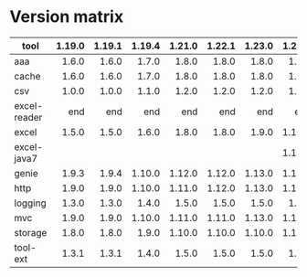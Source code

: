 # Version matrix

| tool         | 1.19.0  | 1.19.1  | 1.19.4  | 1.21.0  | 1.22.1  | 1.23.0  | 1.23.0  | 1.25.0  |
| ------------ | ------: | ------: | ------: | ------: | ------: | ------: | ------: | ------: |
| aaa          |  1.6.0  |  1.6.0  |  1.7.0  |  1.8.0  |  1.8.0  |  1.8.0  |  1.9.0  |  1.9.1  |
| cache        |  1.6.0  |  1.6.0  |  1.7.0  |  1.8.0  |  1.8.0  |  1.8.0  |  1.8.0  |  1.8.1  |
| csv          |  1.0.0  |  1.0.0  |  1.1.0  |  1.2.0  |  1.2.0  |  1.2.0  |  1.2.0  |  1.2.1  |
| excel-reader |    end  |    end  |    end  |    end  |    end  |    end  |    end  |    end  |
| excel        |  1.5.0  |  1.5.0  |  1.6.0  |  1.8.0  |  1.8.0  |  1.9.0  | 1.10.1  | 1.10.2  |
| excel-java7  |         |         |         |         |         |         | 1.10.1  | 1.10.2  |
| genie        |  1.9.3  |  1.9.4  | 1.10.0  | 1.12.0  | 1.12.0  | 1.13.0  | 1.13.1  | 1.13.2  |
| http         |  1.9.0  |  1.9.0  | 1.10.0  | 1.11.0  | 1.12.0  | 1.13.0  | 1.13.1  | 1.13.2  |
| logging      |  1.3.0  |  1.3.0  |  1.4.0  |  1.5.0  |  1.5.0  |  1.5.0  |  1.5.0  |  1.5.1  |
| mvc          |  1.9.0  |  1.9.0  | 1.10.0  | 1.11.0  | 1.11.0  | 1.13.0  | 1.13.1  | 1.13.2  |
| storage      |  1.8.0  |  1.8.0  |  1.9.0  | 1.10.0  | 1.10.0  | 1.10.0  | 1.11.0  | 1.11.1  |
| tool-ext     |  1.3.1  |  1.3.1  |  1.4.0  |  1.5.0  |  1.5.0  |  1.5.0  |  1.5.0  |  1.5.1  |
